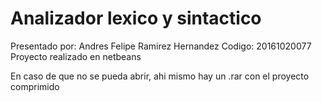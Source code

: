 # Analizador lexico y sintactico
Presentado por: Andres Felipe Ramirez Hernandez
Codigo: 20161020077
Proyecto realizado en netbeans

En caso de que no se pueda abrir, ahi mismo hay un .rar con el proyecto comprimido
